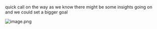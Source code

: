 quick call on the way as we know there might be some insights going on and we could set a bigger goal 

![image.png](https://raw.githubusercontent.com/Kaiyuan-Lei/pic-bed/main/mac/20250221133701194.png?token=AF5DJSCOWBBFNTVJRFUCFT3HXAITY)
